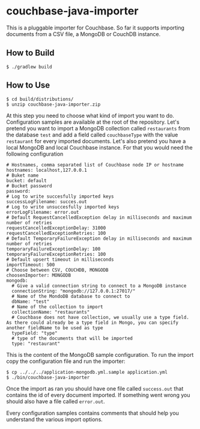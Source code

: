 # couchbase-java-importer

This is a pluggable importer for Couchbase. So far it supports importing documents from a CSV file, a MongoDB or CouchDB instance.

## How to Build

```
$ ./gradlew build
```

## How to Use

```
$ cd build/distributions/
$ unzip couchbase-java-importer.zip
```

At this step you need to choose what kind of import you want to do. Configuration samples are available at the root of the repository. Let's pretend you want to import a MongoDB collection called `restaurants` from the database `test` and add a field called `couchbaseType` with the value `restaurant` for every imported documents. Let's also pretend you have a local MongoDB and local Couchbase instance. For that you would need the following configuration

```
# Hostnames, comma separated list of Couchbase node IP or hostname
hostnames: localhost,127.0.0.1
# Buket name
bucket: default
# Bucket password
password:
# Log to write succesfully imported keys
successLogFilename: succes.out
# Log to write unsuccesfully imported keys
errorLogFilename: error.out
# Default RequestCancelledException delay in milliseconds and maximum number of retries
requestCancelledExceptionDelay: 31000
requestCancelledExceptionRetries: 100
# Default TemporaryFailureException delay in milliseconds and maximum number of retries
temporaryFailureExceptionDelay: 100
temporaryFailureExceptionRetries: 100
# Default upsert timeout in milliseconds
importTimeout: 500
# Choose between CSV, COUCHDB, MONGODB
choosenImporter: MONGODB
mongodb:
  # Give a valid connection string to connect to a MongoDB instance
  connectionString: "mongodb://127.0.0.1:27017/"
  # Name of the MondoDB database to connect to
  dbName: "test"
  # Name of the collection to import
  collectionName: "restaurants"
  # Couchbase does not have collection, we usually use a type field. As there could already be a type field in Mongo, you can specify another fieldName to be used as type
  typeField: "type"
  # type of the documents that will be imported
  type: "restaurant"
```

This is the content of the MongoDB sample configuration. To run the import copy the configuration file and run the importer:

```
$ cp ../../../application-mongodb.yml.sample application.yml 
$ ./bin/couchbase-java-importer
```

Once the import as ran you should have one file called `success.out` that contains the id of every document imported. If something went wrong you should also have a file called `error.out`.

Every configuration samples contains comments that should help you understand the various import options.
